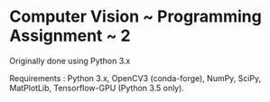 # Computer Vision ~ Programming Assignment ~ 2

Originally done using Python 3.x

Requirements : Python 3.x, OpenCV3 (conda-forge), NumPy, SciPy, MatPlotLib, Tensorflow-GPU (Python 3.5 only).
